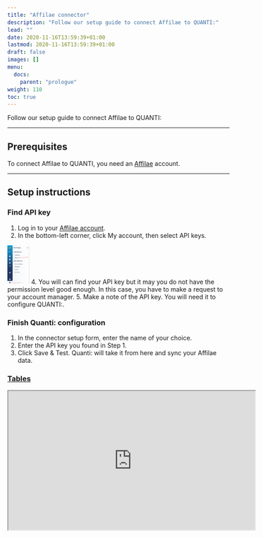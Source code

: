 ```yaml
---
title: "Affilae connector"
description: "Follow our setup guide to connect Affilae to QUANTI:"
lead: ""
date: 2020-11-16T13:59:39+01:00
lastmod: 2020-11-16T13:59:39+01:00
draft: false
images: []
menu:
  docs:
    parent: "prologue"
weight: 110
toc: true
---
```


Follow our setup guide to connect Affilae to QUANTI:

* * * * *

Prerequisites
----------------------------------------------------------------------------------------------------------------------------------------------------

To connect Affilae to QUANTI, you need an [Affilae](https://affilae.com/fr/logiciel-affiliation/) account.

* * * * *

Setup instructions
-------------------------------------------------------------------------------------------------------------------------------------------------------------

### Find API key

1.  Log in to your [Affilae account](https://app.affilae.com/fr/login).
2.  In the bottom-left corner, click My account, then select API keys.
<img src="affilae1.png" style="width:50px;" />
4.  You will can find your API key but it may you do not have the permission level good enough. In this case, you have to make a request to your account manager.
5.  Make a note of the API key. You will need it to configure QUANTI:.

### Finish Quanti: configuration

1.  In the connector setup form, enter the name of your choice.
2.  Enter the API key you found in Step 1.
3.  Click Save & Test. Quanti: will take it from here and sync your Affilae data.

### [Tables](https://dbdiagram.io/e/65115bb9ffbf5169f06f0c24/65cccf1aac844320ae230e2e)

<iframe width="560" height="315" src='https://dbdiagram.io/e/65115bb9ffbf5169f06f0c24/65cccf1aac844320ae230e2e'> </iframe>
